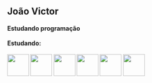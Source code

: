 ## João Victor 
<b>
Estudando programação
<b><br><br>
Estudando:
<div>
    <br>
    <img width='50' height='50' src="https://cdn.jsdelivr.net/gh/devicons/devicon/icons/csharp/csharp-original.svg" />
    <img width='50' height='50' src="https://cdn.jsdelivr.net/gh/devicons/devicon/icons/javascript/javascript-original.svg" />
    <img width='50' height='50' src="https://cdn.jsdelivr.net/gh/devicons/devicon/icons/typescript/typescript-original.svg" />
    <img width='50' height='50' src="https://cdn.jsdelivr.net/gh/devicons/devicon/icons/nodejs/nodejs-original.svg" />
    <img width='50' height='50' src="https://cdn.jsdelivr.net/gh/devicons/devicon/icons/nestjs/nestjs-plain.svg" />
    <img width='50' height='50' src="https://cdn.jsdelivr.net/gh/devicons/devicon/icons/react/react-original-wordmark.svg" />        
</div>
